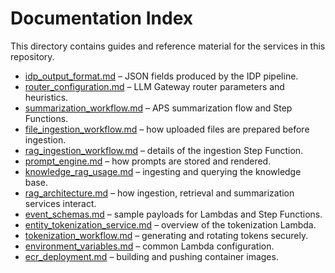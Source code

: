 # Documentation Index

This directory contains guides and reference material for the services in this repository.

- [idp_output_format.md](idp_output_format.md) – JSON fields produced by the IDP pipeline.
- [router_configuration.md](router_configuration.md) – LLM Gateway router parameters and heuristics.
- [summarization_workflow.md](summarization_workflow.md) – APS summarization flow and Step Functions.
- [file_ingestion_workflow.md](file_ingestion_workflow.md) – how uploaded files are prepared before ingestion.
- [rag_ingestion_workflow.md](rag_ingestion_workflow.md) – details of the ingestion Step Function.
- [prompt_engine.md](prompt_engine.md) – how prompts are stored and rendered.
- [knowledge_rag_usage.md](knowledge_rag_usage.md) – ingesting and querying the knowledge base.
- [rag_architecture.md](rag_architecture.md) – how ingestion, retrieval and summarization services interact.
- [event_schemas.md](event_schemas.md) – sample payloads for Lambdas and Step Functions.
- [entity_tokenization_service.md](entity_tokenization_service.md) – overview of the tokenization Lambda.
- [tokenization_workflow.md](tokenization_workflow.md) – generating and rotating tokens securely.
- [environment_variables.md](environment_variables.md) – common Lambda configuration.
- [ecr_deployment.md](ecr_deployment.md) – building and pushing container images.
